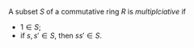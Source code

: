 A subset $S$ of a commutative ring $R$ is *multiplciative* if

- $1 \in S$;
- if $s, s' \in S$, then $ss' \in S$.
